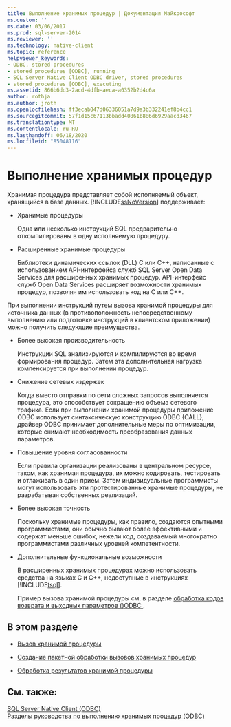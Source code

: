```yaml
---
title: Выполнение хранимых процедур | Документация Майкрософт
ms.custom: ''
ms.date: 03/06/2017
ms.prod: sql-server-2014
ms.reviewer: ''
ms.technology: native-client
ms.topic: reference
helpviewer_keywords:
- ODBC, stored procedures
- stored procedures [ODBC], running
- SQL Server Native Client ODBC driver, stored procedures
- stored procedures [ODBC], executing
ms.assetid: 866b6dd3-2acd-4dfb-aeca-a0352b2d4c6a
author: rothja
ms.author: jroth
ms.openlocfilehash: ff3ecab047d06336051a7d9a3b332241ef8b4cc1
ms.sourcegitcommit: 57f1d15c67113bbadd40861b886d6929aacd3467
ms.translationtype: MT
ms.contentlocale: ru-RU
ms.lasthandoff: 06/18/2020
ms.locfileid: "85048116"
---
```

# <a name="running-stored-procedures"></a>Выполнение хранимых процедур
  Хранимая процедура представляет собой исполняемый объект, хранящийся в базе данных. [!INCLUDE[ssNoVersion](../../includes/ssnoversion-md.md)] поддерживает:  
  
-   Хранимые процедуры  
  
     Одна или несколько инструкций SQL предварительно откомпилированы в одну исполняемую процедуру.  
  
-   Расширенные хранимые процедуры  
  
     Библиотеки динамических ссылок (DLL) C или C++, написанные с использованием API-интерфейса служб SQL Server Open Data Services для расширенных хранимых процедур. API-интерфейс служб Open Data Services расширяет возможности хранимых процедур, позволяя им использовать код на C или C++.  
  
 При выполнении инструкций путем вызова хранимой процедуры для источника данных (в противоположность непосредственному выполнению или подготовке инструкций в клиентском приложении) можно получить следующие преимущества.  
  
-   Более высокая производительность  
  
     Инструкции SQL анализируются и компилируются во время формирования процедур. Затем эта дополнительная нагрузка компенсируется при выполнении процедур.  
  
-   Снижение сетевых издержек  
  
     Когда вместо отправки по сети сложных запросов выполняется процедура, это способствует сокращению объема сетевого трафика. Если при выполнении хранимой процедуры приложение ODBC использует синтаксическую конструкцию ODBC {CALL}, драйвер ODBC принимает дополнительные меры по оптимизации, которые снимают необходимость преобразования данных параметров.  
  
-   Повышение уровня согласованности  
  
     Если правила организации реализованы в центральном ресурсе, таком, как хранимая процедура, их можно кодировать, тестировать и отлаживать в один прием. Затем индивидуальные программисты могут использовать эти протестированные хранимые процедуры, не разрабатывая собственных реализаций.  
  
-   Более высокая точность  
  
     Поскольку хранимые процедуры, как правило, создаются опытными программистами, они обычно бывают более эффективными и содержат меньше ошибок, нежели код, создаваемый многократно программистами различных уровней компетентности.  
  
-   Дополнительные функциональные возможности  
  
     В расширенных хранимых процедурах можно использовать средства на языках C и C++, недоступные в инструкциях [!INCLUDE[tsql](../../includes/tsql-md.md)].  
  
     Пример вызова хранимой процедуры см. в разделе [обработка кодов возврата и выходных параметров &#40;&#41;ODBC ](../native-client-odbc-how-to/running-stored-procedures-process-return-codes-and-output-parameters.md).  
  
## <a name="in-this-section"></a>В этом разделе  
  
-   [Вызов хранимой процедуры](calling-a-stored-procedure.md)  
  
-   [Создание пакетной обработки вызовов хранимых процедур](batching-stored-procedure-calls.md)  
  
-   [Обработка результатов хранимой процедуры](processing-stored-procedure-results.md)  
  
## <a name="see-also"></a>См. также:  
 [SQL Server Native Client &#40;ODBC&#41;](../native-client/odbc/sql-server-native-client-odbc.md)   
 [Разделы руководства по выполнению хранимых процедур &#40;ODBC&#41;](../../database-engine/dev-guide/running-stored-procedures-how-to-topics-odbc.md)  
  
  
